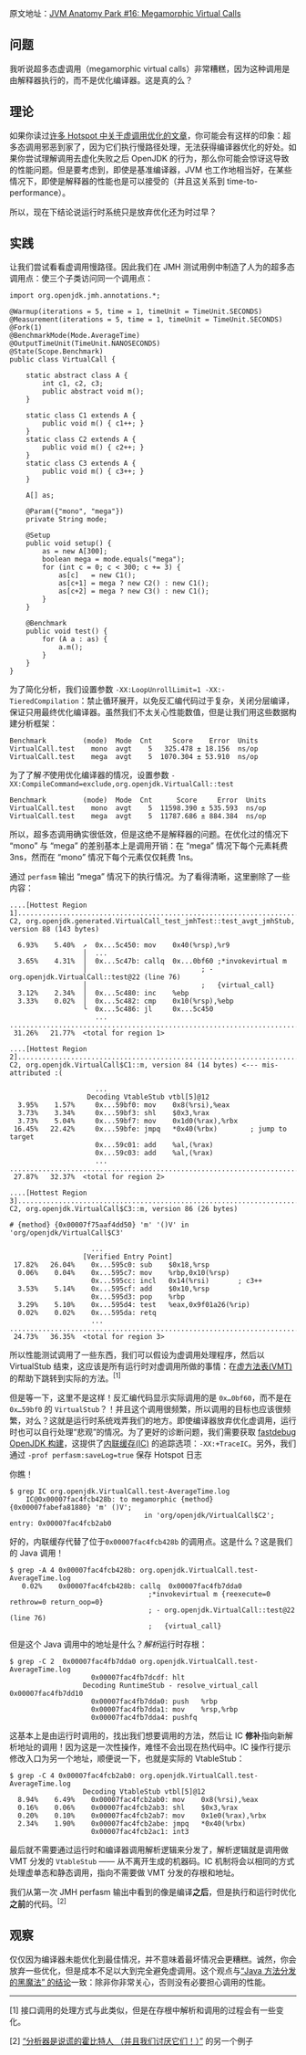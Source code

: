 原文地址：[JVM Anatomy Park #16: Megamorphic Virtual Calls](https://shipilev.net/jvm-anatomy-park/16-megamorphic-virtual-calls/)

## 问题

我听说超多态虚调用（megamorphic virtual calls）非常糟糕，因为这种调用是由解释器执行的，而不是优化编译器。这是真的么？

## 理论

如果你读过[许多 Hotspot 中关于虚调用优化的文章](https://shipilev.net/blog/2015/black-magic-method-dispatch/)，你可能会有这样的印象：超多态调用邪恶到家了，因为它们执行慢路径处理，无法获得编译器优化的好处。如果你尝试理解调用去虚化失败之后 OpenJDK 的行为，那么你可能会惊讶这导致的性能问题。但是要考虑到，即使是基准编译器，JVM 也工作地相当好，在某些情况下，即使是解释器的性能也是可以接受的（并且这关系到 time-to-performance）。

所以，现在下结论说运行时系统只是放弃优化还为时过早？

## 实践

让我们尝试看看虚调用慢路径。因此我们在 JMH 测试用例中制造了人为的超多态调用点：使三个子类访问同一个调用点：

```
import org.openjdk.jmh.annotations.*;

@Warmup(iterations = 5, time = 1, timeUnit = TimeUnit.SECONDS)
@Measurement(iterations = 5, time = 1, timeUnit = TimeUnit.SECONDS)
@Fork(1)
@BenchmarkMode(Mode.AverageTime)
@OutputTimeUnit(TimeUnit.NANOSECONDS)
@State(Scope.Benchmark)
public class VirtualCall {

    static abstract class A {
        int c1, c2, c3;
        public abstract void m();
    }

    static class C1 extends A {
        public void m() { c1++; }
    }
    static class C2 extends A {
        public void m() { c2++; }
    }
    static class C3 extends A {
        public void m() { c3++; }
    }

    A[] as;

    @Param({"mono", "mega"})
    private String mode;

    @Setup
    public void setup() {
        as = new A[300];
        boolean mega = mode.equals("mega");
        for (int c = 0; c < 300; c += 3) {
            as[c]   = new C1();
            as[c+1] = mega ? new C2() : new C1();
            as[c+2] = mega ? new C3() : new C1();
        }
    }

    @Benchmark
    public void test() {
        for (A a : as) {
            a.m();
        }
    }
}
```

为了简化分析，我们设置参数 `-XX:LoopUnrollLimit=1 -XX:-TieredCompilation`：禁止循环展开，以免反汇编代码过于复杂，关闭分层编译，保证只用最终优化编译器。虽然我们不太关心性能数值，但是让我们用这些数据构建分析框架：

```
Benchmark         (mode)  Mode  Cnt     Score    Error  Units
VirtualCall.test    mono  avgt    5   325.478 ± 18.156  ns/op
VirtualCall.test    mega  avgt    5  1070.304 ± 53.910  ns/op
```

为了了解*不*使用优化编译器的情况，设置参数 `-XX:CompileCommand=exclude,org.openjdk.VirtualCall::test`

```
Benchmark         (mode)  Mode  Cnt      Score     Error  Units
VirtualCall.test    mono  avgt    5  11598.390 ± 535.593  ns/op
VirtualCall.test    mega  avgt    5  11787.686 ± 884.384  ns/op
```

所以，超多态调用确实很低效，但是这绝不是解释器的问题。在优化过的情况下 “mono” 与 “mega” 的差别基本上是调用开销：在 “mega” 情况下每个元素耗费 3ns，然而在 “mono” 情况下每个元素仅仅耗费 1ns。

通过 `perfasm` 输出 “mega” 情况下的执行情况。为了看得清晰，这里删除了一些内容：

```
....[Hottest Region 1].......................................................................
C2, org.openjdk.generated.VirtualCall_test_jmhTest::test_avgt_jmhStub, version 88 (143 bytes)

  6.93%    5.40%  ↗  0x...5c450: mov    0x40(%rsp),%r9
                  │  ...
  3.65%    4.31%  │  0x...5c47b: callq  0x...0bf60 ;*invokevirtual m
                  │                            ; - org.openjdk.VirtualCall::test@22 (line 76)
                  │                            ;   {virtual_call}
  3.12%    2.34%  │  0x...5c480: inc    %ebp
  3.33%    0.02%  │  0x...5c482: cmp    0x10(%rsp),%ebp
                  ╰  0x...5c486: jl     0x...5c450
                     ...
.............................................................................................
 31.26%   21.77%  <total for region 1>

....[Hottest Region 2].......................................................................
C2, org.openjdk.VirtualCall$C1::m, version 84 (14 bytes) <--- mis-attributed :(

                     ...
                   Decoding VtableStub vtbl[5]@12
  3.95%    1.57%     0x...59bf0: mov    0x8(%rsi),%eax
  3.73%    3.34%     0x...59bf3: shl    $0x3,%rax
  3.73%    5.04%     0x...59bf7: mov    0x1d0(%rax),%rbx
 16.45%   22.42%     0x...59bfe: jmpq   *0x40(%rbx)        ; jump to target
                     0x...59c01: add    %al,(%rax)
                     0x...59c03: add    %al,(%rax)
                     ...
.............................................................................................
 27.87%   32.37%  <total for region 2>

....[Hottest Region 3].......................................................................
C2, org.openjdk.VirtualCall$C3::m, version 86 (26 bytes)

# {method} {0x00007f75aaf4dd50} 'm' '()V' in 'org/openjdk/VirtualCall$C3'

                    ...
                  [Verified Entry Point]
 17.82%   26.04%    0x...595c0: sub    $0x18,%rsp
  0.06%    0.04%    0x...595c7: mov    %rbp,0x10(%rsp)
                    0x...595cc: incl   0x14(%rsi)       ; c3++
  3.53%    5.14%    0x...595cf: add    $0x10,%rsp
                    0x...595d3: pop    %rbp
  3.29%    5.10%    0x...595d4: test   %eax,0x9f01a26(%rip)
  0.02%    0.02%    0x...595da: retq
                    ...
.............................................................................................
 24.73%   36.35%  <total for region 3>
```

所以性能测试调用了一些东西，我们可以假设为虚调用处理程序，然后以 VirtualStub 结束，这应该是所有运行时对虚调用所做的事情：在[虚方法表(VMT)](https://en.wikipedia.org/wiki/Virtual_method_table)的帮助下跳转到实际的方法。<sup>[1]</sup>

但是等一下，这里不是这样！反汇编代码显示实际调用的是 `0x…0bf60`，而不是在 `0x…59bf0` 的 `VirtualStub`？！并且这个调用很频繁，所以调用的目标也应该很频繁，对么？这就是运行时系统戏弄我们的地方。即使编译器放弃优化虚调用，运行时也可以自行处理“悲观”的情况。为了更好的诊断问题，我们需要获取 [fastdebug OpenJDK 构建](https://builds.shipilev.net/openjdk-jdkX/)，这提供了[内联缓存(IC)](https://en.wikipedia.org/wiki/Inline_caching) 的追踪选项：`-XX:+TraceIC`。另外，我们通过 `-prof perfasm:saveLog=true` 保存 Hotspot 日志

你瞧！

```
$ grep IC org.openjdk.VirtualCall.test-AverageTime.log
    IC@0x00007fac4fcb428b: to megamorphic {method} {0x00007fabefa81880} 'm' ()V';
                                 in 'org/openjdk/VirtualCall$C2'; entry: 0x00007fac4fcb2ab0
```

好的，内联缓存代替了位于`0x00007fac4fcb428b` 的调用点。这是什么？这是我们的 Java 调用！

```
$ grep -A 4 0x00007fac4fcb428b: org.openjdk.VirtualCall.test-AverageTime.log
   0.02%    0x00007fac4fcb428b: callq  0x00007fac4fb7dda0
                                  ;*invokevirtual m {reexecute=0 rethrow=0 return_oop=0}
                                  ; - org.openjdk.VirtualCall::test@22 (line 76)
                                  ;   {virtual_call}
```

但是这个 Java 调用中的地址是什么？*解析*运行时存根：

```
$ grep -C 2  0x00007fac4fb7dda0 org.openjdk.VirtualCall.test-AverageTime.log
                    0x00007fac4fb7dcdf: hlt
                  Decoding RuntimeStub - resolve_virtual_call 0x00007fac4fb7dd10
                    0x00007fac4fb7dda0: push   %rbp
                    0x00007fac4fb7dda1: mov    %rsp,%rbp
                    0x00007fac4fb7dda4: pushfq
```

这基本上是由运行时调用的，找出我们想要调用的方法，然后让 IC **修补**指向新解析地址的调用！因为这是一次性操作，难怪不会出现在热代码中。IC 操作行提示修改入口为另一个地址，顺便说一下，也就是实际的 VtableStub：

```
$ grep -C 4 0x00007fac4fcb2ab0: org.openjdk.VirtualCall.test-AverageTime.log
                  Decoding VtableStub vtbl[5]@12
  8.94%    6.49%    0x00007fac4fcb2ab0: mov    0x8(%rsi),%eax
  0.16%    0.06%    0x00007fac4fcb2ab3: shl    $0x3,%rax
  0.20%    0.10%    0x00007fac4fcb2ab7: mov    0x1e0(%rax),%rbx
  2.34%    1.90%    0x00007fac4fcb2abe: jmpq   *0x40(%rbx)
                    0x00007fac4fcb2ac1: int3
```

最后就不需要通过运行时和编译器调用解析逻辑来分发了，解析逻辑就是调用做 VMT 分发的 `VtableStub` —— 从不离开生成的机器码。IC 机制将会以相同的方式处理虚单态和静态调用，指向不需要做 VMT 分发的存根和地址。

我们从第一次 JMH perfasm 输出中看到的像是编译**之后**，但是执行和运行时优化**之前**的代码。<sup>[2]</sup>

## 观察

仅仅因为编译器未能优化到最佳情况，并不意味着最坏情况会更糟糕。诚然，你会放弃一些优化，但是成本不足以大到完全避免虚调用。这个观点与[“Java 方法分发的黑魔法” 的结论](https://shipilev.net/blog/2015/black-magic-method-dispatch/#_conclusion)一致：除非你非常关心，否则没有必要担心调用的性能。

* * *

[1] 接口调用的处理方式与此类似，但是在存根中解析和调用的过程会有一些变化。

[2] [“分析器是说谎的霍比特人 （并且我们讨厌它们！）”](https://www.infoq.com/presentations/profilers-hotspots-bottlenecks) 的另一个例子
